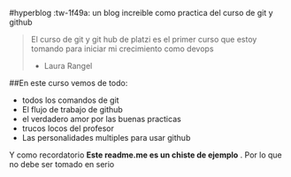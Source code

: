 #hyperblog :tw-1f49a:
un blog increible como practica del curso de git y github
>El curso de git y git hub de platzi es el primer curso que estoy tomando para iniciar mi crecimiento como devops
>* Laura Rangel

##En este curso vemos de todo: 
* todos los comandos de git 
* El flujo de trabajo de github
* el verdadero amor por las buenas practicas
* trucos locos del profesor 
* Las personalidades multiples para usar github 

Y como recordatorio **Este readme.me es un chiste de ejemplo** . Por lo que no debe ser tomado en serio 